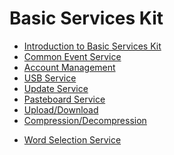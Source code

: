 # Basic Services Kit
<!--Kit: Common-->
<!--Subsystem: Common-->
<!--Owner: @fang-jinxu-->
<!--Designer: @lingminghw-->
<!--Tester: @RayShih-->
<!--Adviser: @fang-jinxu-->

- [Introduction to Basic Services Kit](basic-services-kit-overview.md)
- [Common Event Service](common-event/Readme-EN.md)
- [Account Management](account/Readme-EN.md)
- [USB Service](usb/Readme-EN.md)
- [Update Service](update/Readme-EN.md)
- [Pasteboard Service](pasteboard/Readme-EN.md)
- [Upload/Download](request/Readme-EN.md)
- [Compression/Decompression](compress/Readme-EN.md)
<!--Del-->
- [Word Selection Service](selectionInput/Readme-EN.md)
<!--DelEnd-->
